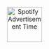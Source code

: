 <p align="center">
    <img src="https://spotify-github-profile.kittinanx.com/api/view?uid=31jhanvm5zyjxeyszbo5eq4ef4he&cover_image=true&theme=novatorem&show_offline=true&background_color=121212&interchange=false&bar_color=B2B2B2&bar_color_cover=false" height="80" alt="Spotify Advertisement Time" />
</p>